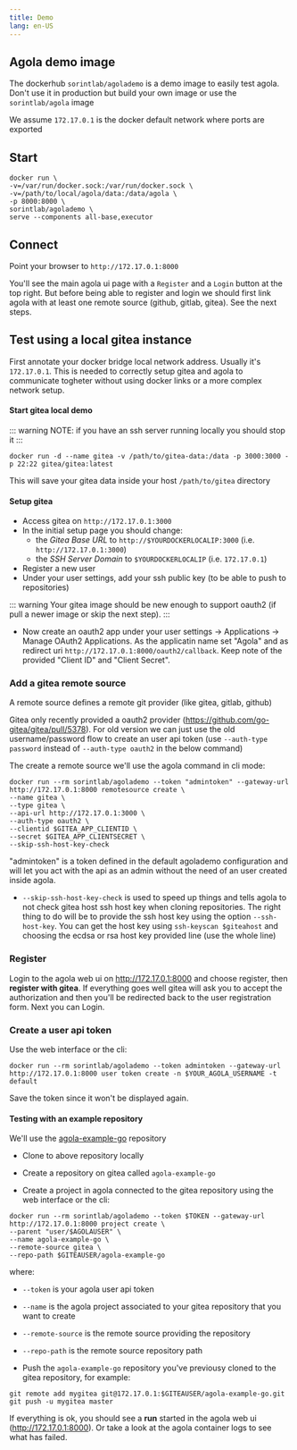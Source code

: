```yaml
---
title: Demo
lang: en-US
---
```


## Agola demo image

The dockerhub `sorintlab/agolademo` is a demo image to easily test agola. Don't use it in production but build your own image or use the `sorintlab/agola` image

We assume `172.17.0.1` is the docker default network where ports are exported

## Start

```
docker run \
-v=/var/run/docker.sock:/var/run/docker.sock \
-v=/path/to/local/agola/data:/data/agola \
-p 8000:8000 \
sorintlab/agolademo \
serve --components all-base,executor
```

## Connect

Point your browser to `http://172.17.0.1:8000`

You'll see the main agola ui page with a `Register` and a `Login` button at the top right. But before being able to register and login we should first link agola with at least one remote source (github, gitlab, gitea). See the next steps.

## Test using a local gitea instance

First annotate your docker bridge local network address. Usually it's `172.17.0.1`. This is needed to correctly setup gitea and agola to communicate togheter without using docker links or a more complex network setup.

#### Start gitea local demo

::: warning
NOTE: if you have an ssh server running locally you should stop it
:::

```
docker run -d --name gitea -v /path/to/gitea-data:/data -p 3000:3000 -p 22:22 gitea/gitea:latest
```

This will save your gitea data inside your host `/path/to/gitea` directory

#### Setup gitea

* Access gitea on `http://172.17.0.1:3000`
* In the initial setup page you should change:
  * the *Gitea Base URL* to `http://$YOURDOCKERLOCALIP:3000` (i.e. `http://172.17.0.1:3000`)
  * the *SSH Server Domain* to `$YOURDOCKERLOCALIP` (i.e. `172.17.0.1`)
* Register a new user
* Under your user settings, add your ssh public key (to be able to push to repositories)

::: warning
Your gitea image should be new enough to support oauth2 (if pull a newer image or skip the next step).
:::

* Now create an oauth2 app under your user settings -> Applications -> Manage OAuth2 Applications. As the applicatin name set "Agola" and as redirect uri `http://172.17.0.1:8000/oauth2/callback`. Keep note of the provided "Client ID" and "Client Secret".

### Add a gitea remote source

A remote source defines a remote git provider (like gitea, gitlab, github)

Gitea only recently provided a oauth2 provider (<https://github.com/go-gitea/gitea/pull/5378>). For old version we can just use the old username/password flow to create an user api token (use `--auth-type password` instead of `--auth-type oauth2` in the below command)

The create a remote source we'll use the agola command in cli mode:

```
docker run --rm sorintlab/agolademo --token "admintoken" --gateway-url http://172.17.0.1:8000 remotesource create \
--name gitea \
--type gitea \
--api-url http://172.17.0.1:3000 \
--auth-type oauth2 \
--clientid $GITEA_APP_CLIENTID \
--secret $GITEA_APP_CLIENTSECRET \
--skip-ssh-host-key-check
```

"admintoken" is a token defined in the default agolademo configuration and will let you act with the api as an admin without the need of an user created inside agola.

* `--skip-ssh-host-key-check` is used to speed up things and tells agola to not check gitea host ssh host key when cloning repositories. The right thing to do will be to provide the ssh host key using the option `--ssh-host-key`. You can get the host key using `ssh-keyscan $giteahost` and choosing the ecdsa or rsa host key provided line (use the whole line)

### Register

Login to the agola web ui on <http://172.17.0.1:8000> and choose register, then **register with gitea**. If everything goes well gitea will ask you to accept the authorization and then you'll be redirected back to the user registration form. Next you can Login.

### Create a user api token

Use the web interface or the cli:

```
docker run --rm sorintlab/agolademo --token admintoken --gateway-url http://172.17.0.1:8000 user token create -n $YOUR_AGOLA_USERNAME -t default
```

Save the token since it won't be displayed again.

#### Testing with an example repository

We'll use the [agola-example-go](https://github.com/agola-io/agola-example-go) repository

* Clone to above repository locally

* Create a repository on gitea called `agola-example-go`

* Create a project in agola connected to the gitea repository using the web interface or the cli:

```
docker run --rm sorintlab/agolademo --token $TOKEN --gateway-url http://172.17.0.1:8000 project create \
--parent "user/$AGOLAUSER" \
--name agola-example-go \
--remote-source gitea \
--repo-path $GITEAUSER/agola-example-go
```

where:

* `--token` is your agola user api token
* `--name` is the agola project associated to your gitea repository that you want to create
* `--remote-source` is the remote source providing the repository
* `--repo-path` is the remote source repository path

* Push the `agola-example-go` repository you've previousy cloned to the gitea repository, for example:

```
git remote add mygitea git@172.17.0.1:$GITEAUSER/agola-example-go.git
git push -u mygitea master
```

If everything is ok, you should see a **run** started in the agola web ui (<http://172.17.0.1:8000>). Or take a look at the agola container logs to see what has failed.

